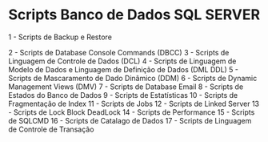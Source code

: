 # Scripts Banco de Dados SQL SERVER

1  - Scripts de Backup e Restore

2  - Scripts de Database Console Commands (DBCC)
3  - Scripts de Linguagem de Controle de Dados (DCL)
4  - Scripts de Linguagem de Modelo de Dados e Linguagem de Definição de Dados (DML DDL)
5  - Scripts de Mascaramento de Dado Dinâmico (DDM)
6  - Scripts de Dynamic Management Views (DMV)
7  - Scripts de Database Email
8  - Scripts de Estados do Banco de Dados
9  - Scripts de Estatísticas
10 - Scripts de Fragmentação de Index
11 - Scripts de Jobs
12 - Scripts de Linked Server
13 - Scripts de Lock Block DeadLock
14 - Scripts de Performance
15 - Scripts de SQLCMD
16 - Scripts de Catalago de Dados
17 - Scripts de Linguagem de Controle de Transação
